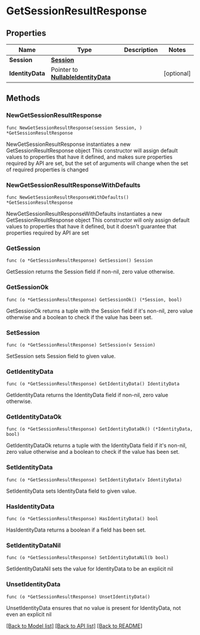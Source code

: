 # GetSessionResultResponse

## Properties

Name | Type | Description | Notes
------------ | ------------- | ------------- | -------------
**Session** | [**Session**](Session.md) |  | 
**IdentityData** | Pointer to [**NullableIdentityData**](IdentityData.md) |  | [optional] 

## Methods

### NewGetSessionResultResponse

`func NewGetSessionResultResponse(session Session, ) *GetSessionResultResponse`

NewGetSessionResultResponse instantiates a new GetSessionResultResponse object
This constructor will assign default values to properties that have it defined,
and makes sure properties required by API are set, but the set of arguments
will change when the set of required properties is changed

### NewGetSessionResultResponseWithDefaults

`func NewGetSessionResultResponseWithDefaults() *GetSessionResultResponse`

NewGetSessionResultResponseWithDefaults instantiates a new GetSessionResultResponse object
This constructor will only assign default values to properties that have it defined,
but it doesn't guarantee that properties required by API are set

### GetSession

`func (o *GetSessionResultResponse) GetSession() Session`

GetSession returns the Session field if non-nil, zero value otherwise.

### GetSessionOk

`func (o *GetSessionResultResponse) GetSessionOk() (*Session, bool)`

GetSessionOk returns a tuple with the Session field if it's non-nil, zero value otherwise
and a boolean to check if the value has been set.

### SetSession

`func (o *GetSessionResultResponse) SetSession(v Session)`

SetSession sets Session field to given value.


### GetIdentityData

`func (o *GetSessionResultResponse) GetIdentityData() IdentityData`

GetIdentityData returns the IdentityData field if non-nil, zero value otherwise.

### GetIdentityDataOk

`func (o *GetSessionResultResponse) GetIdentityDataOk() (*IdentityData, bool)`

GetIdentityDataOk returns a tuple with the IdentityData field if it's non-nil, zero value otherwise
and a boolean to check if the value has been set.

### SetIdentityData

`func (o *GetSessionResultResponse) SetIdentityData(v IdentityData)`

SetIdentityData sets IdentityData field to given value.

### HasIdentityData

`func (o *GetSessionResultResponse) HasIdentityData() bool`

HasIdentityData returns a boolean if a field has been set.

### SetIdentityDataNil

`func (o *GetSessionResultResponse) SetIdentityDataNil(b bool)`

 SetIdentityDataNil sets the value for IdentityData to be an explicit nil

### UnsetIdentityData
`func (o *GetSessionResultResponse) UnsetIdentityData()`

UnsetIdentityData ensures that no value is present for IdentityData, not even an explicit nil

[[Back to Model list]](../README.md#documentation-for-models) [[Back to API list]](../README.md#documentation-for-api-endpoints) [[Back to README]](../README.md)


